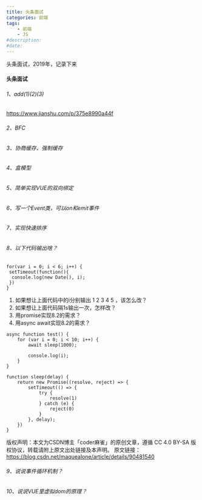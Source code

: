 ```yaml
---
title: 头条面试
categories: 前端
tags: 
    - 前端
    - JS
#description: 
#date: 
---
```


头条面试，2019年，记录下来
<!-- more -->

#### 头条面试
###### 1、add(1)(2)(3) 
https://www.jianshu.com/p/375e8990a44f

###### 2、BFC
###### 3、协商缓存、强制缓存
###### 4、盒模型
###### 5、简单实现VUE的双向绑定
###### 6、写一个Event类，可以on和emit事件
###### 7、实现快速排序
###### 8、以下代码输出啥？
```
for(var i = 0; i < 6; i++) {
 setTimeout(function(){
  console.log(new Date(), i);
 })
}
```

1. 如果想让上面代码中的i分别输出 1 2 3 4 5 ，该怎么改？
2. 如果想让上面代码隔1s输出一次，怎样改？
3. 用promise实现8.2的需求？
4. 用async await实现8.2的需求？
```
async function test() {
    for (var i = 0; i < 10; i++) {
        await sleep(1000);
 
        console.log(i);
    }
}
 
function sleep(delay) {
    return new Promise((resolve, reject) => {
        setTimeout(() => {
            try {
                resolve(1)
            } catch (e) {
                reject(0)
            }
        }, delay);
    })
}
```
版权声明：本文为CSDN博主「coder麻雀」的原创文章，遵循 CC 4.0 BY-SA 版权协议，转载请附上原文出处链接及本声明。
原文链接：https://blog.csdn.net/maquealone/article/details/90481540

###### 9、说说事件循环机制？
###### 10、说说VUE里虚拟dom的原理？